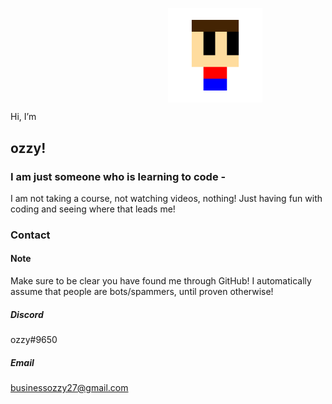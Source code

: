 <img 
    style="display: block; 
           margin-left: 50%;
           margin-right: 50%;
           width: 30%;
           align: center;"
    src="https://raw.githubusercontent.com/ozzyDev27/ozzyDev27/master/ozzyLogo.png" 
    alt="ozzy">
</img>

Hi, I’m 
## ozzy!
### I am just someone who is learning to code -
I am not taking a course, not watching videos, nothing! Just having fun with coding and seeing where that leads me!
### Contact
#### Note
Make sure to be clear you have found me through GitHub! I automatically assume that people are bots/spammers, until proven otherwise!
##### Discord
ozzy#9650
##### Email
businessozzy27@gmail.com
